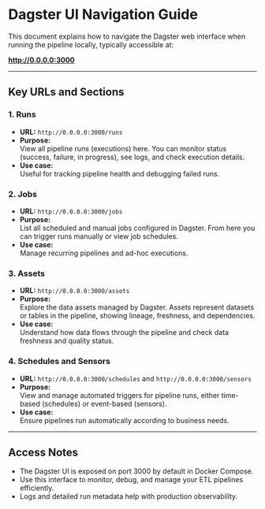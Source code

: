 
# Dagster UI Navigation Guide

This document explains how to navigate the Dagster web interface when running the pipeline locally, typically accessible at:

**http://0.0.0.0:3000**

---

## Key URLs and Sections

### 1. **Runs**
- **URL:** `http://0.0.0.0:3000/runs`
- **Purpose:**  
  View all pipeline runs (executions) here. You can monitor status (success, failure, in progress), see logs, and check execution details.
- **Use case:**  
  Useful for tracking pipeline health and debugging failed runs.

### 2. **Jobs**
- **URL:** `http://0.0.0.0:3000/jobs`
- **Purpose:**  
  List all scheduled and manual jobs configured in Dagster. From here you can trigger runs manually or view job schedules.
- **Use case:**  
  Manage recurring pipelines and ad-hoc executions.

### 3. **Assets**
- **URL:** `http://0.0.0.0:3000/assets`
- **Purpose:**  
  Explore the data assets managed by Dagster. Assets represent datasets or tables in the pipeline, showing lineage, freshness, and dependencies.
- **Use case:**  
  Understand how data flows through the pipeline and check data freshness and quality status.

### 4. **Schedules and Sensors**
- **URL:** `http://0.0.0.0:3000/schedules` and `http://0.0.0.0:3000/sensors`
- **Purpose:**  
  View and manage automated triggers for pipeline runs, either time-based (schedules) or event-based (sensors).
- **Use case:**  
  Ensure pipelines run automatically according to business needs.

---

## Access Notes

- The Dagster UI is exposed on port 3000 by default in Docker Compose.
- Use this interface to monitor, debug, and manage your ETL pipelines efficiently.
- Logs and detailed run metadata help with production observability.

